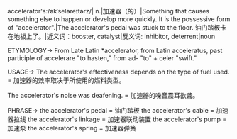 accelerator's:/əkˈseləreɪtərz/| n.|加速器（的）|Something that causes something else to happen or develop more quickly.  It is the possessive form of "accelerator".|The accelerator's pedal was stuck to the floor.  油门踏板卡在地板上了。|近义词：booster, catalyst|反义词: inhibitor, deterrent|noun

ETYMOLOGY->
From Late Latin *accelerator, from Latin acceleratus, past participle of accelerare "to hasten," from ad- "to" + celer "swift."

USAGE->
The accelerator's effectiveness depends on the type of fuel used. = 加速器的效率取决于所使用的燃料类型。

The accelerator's noise was deafening. = 加速器的噪音震耳欲聋。

PHRASE->
the accelerator's pedal = 油门踏板
the accelerator's cable =  加速器拉线
the accelerator's linkage = 加速器联动装置
the accelerator's pump = 加速泵
the accelerator's spring = 加速器弹簧

